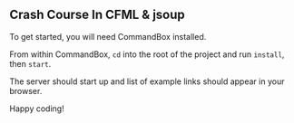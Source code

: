 ## Crash Course In CFML &amp; jsoup

To get started, you will need CommandBox installed.

From within CommandBox, `cd` into the root of the project and run `install`, then `start`.

The server should start up and list of example links should appear in your browser.

Happy coding!
